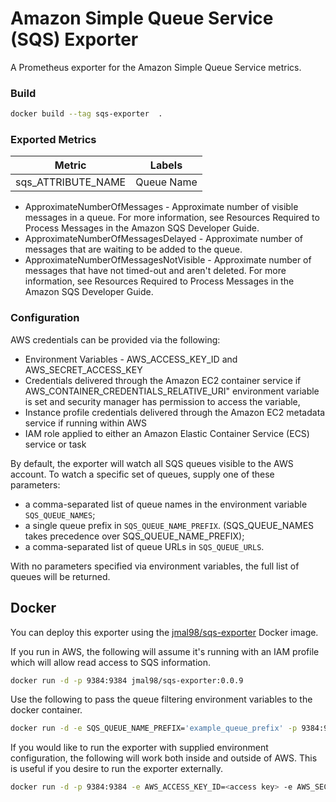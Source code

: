 # Amazon Simple Queue Service (SQS) Exporter

A Prometheus exporter for the Amazon Simple Queue Service metrics.

### Build
```bash
docker build --tag sqs-exporter  .
```

### Exported Metrics

| Metric  | Labels |
| ------  | ------ |
| sqs_ATTRIBUTE_NAME | Queue Name |



* ApproximateNumberOfMessages - Approximate number of visible messages in a queue. For more information, see Resources Required to Process Messages in the Amazon SQS Developer Guide.
* ApproximateNumberOfMessagesDelayed - Approximate number of messages that are waiting to be added to the queue.
* ApproximateNumberOfMessagesNotVisible - Approximate number of messages that have not timed-out and aren't deleted. For more information, see Resources Required to Process Messages in the Amazon SQS Developer Guide.

### Configuration
AWS credentials can be provided via the following:

* Environment Variables - AWS_ACCESS_KEY_ID and AWS_SECRET_ACCESS_KEY
* Credentials delivered through the Amazon EC2 container service if AWS_CONTAINER_CREDENTIALS_RELATIVE_URI" environment variable is set and security manager has permission to access the variable,
* Instance profile credentials delivered through the Amazon EC2 metadata service if running within AWS
* IAM role applied to either an Amazon Elastic Container Service (ECS) service or task

By default, the exporter will watch all SQS queues visible to the AWS account. To watch a specific set of queues, supply one of these parameters:
* a comma-separated list of queue names in the environment variable `SQS_QUEUE_NAMES`;
* a single queue prefix in `SQS_QUEUE_NAME_PREFIX`. (SQS_QUEUE_NAMES takes precedence over SQS_QUEUE_NAME_PREFIX);
* a comma-separated list of queue URLs in `SQS_QUEUE_URLS`.

With no parameters specified via environment variables, the full list of queues will be returned.

## Docker

You can deploy this exporter using the [jmal98/sqs-exporter](https://hub.docker.com/r/jmal98/sqs-exporter/) Docker image.

If you run in AWS, the following will assume it's running with an IAM profile which will allow read access to SQS information.

```bash
docker run -d -p 9384:9384 jmal98/sqs-exporter:0.0.9
```

Use the following to pass the queue filtering environment variables to the docker container.

```bash
docker run -d -e SQS_QUEUE_NAME_PREFIX='example_queue_prefix' -p 9384:9384 jmal98/sqs-exporter:0.0.9
```

If you would like to run the exporter with supplied environment configuration, the following will work both inside and outside of AWS.  This is useful if you desire to run the exporter externally.

```bash
docker run -d -p 9384:9384 -e AWS_ACCESS_KEY_ID=<access key> -e AWS_SECRET_ACCESS_KEY=<secret key> -e AWS_REGION=<region>  jmal98/sqs-exporter:0.0.9
```
